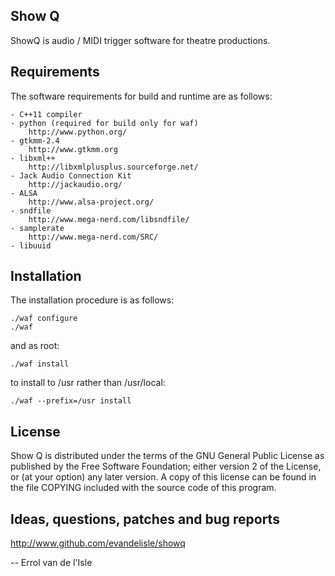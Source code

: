 Show Q
------
ShowQ is audio / MIDI trigger software for theatre productions.


Requirements
------------
The software requirements for build and runtime are as follows:

    - C++11 compiler
    - python (required for build only for waf)
        http://www.python.org/
    - gtkmm-2.4
        http://www.gtkmm.org
    - libxml++
        http://libxmlplusplus.sourceforge.net/
    - Jack Audio Connection Kit
        http://jackaudio.org/
    - ALSA
        http://www.alsa-project.org/
    - sndfile
        http://www.mega-nerd.com/libsndfile/
    - samplerate
        http://www.mega-nerd.com/SRC/
    - libuuid


Installation
------------
The installation procedure is as follows:

    ./waf configure
    ./waf

and as root:

    ./waf install

to install to /usr rather than /usr/local:

    ./waf --prefix=/usr install

License
-------
Show Q is distributed under the terms of the GNU General Public License
as published by the Free Software Foundation; either version 2 of the
License, or (at your option) any later version.  A copy of this license
can be found in the file COPYING included with the source code of this
program.

Ideas, questions, patches and bug reports
-----------------------------------------
http://www.github.com/evandelisle/showq

--
Errol van de l'Isle
